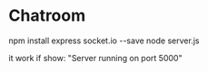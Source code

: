 # Chatroom
npm install express socket.io --save
node server.js

it work if show: "Server running on port 5000"